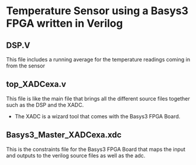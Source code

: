 # Temperature Sensor using a Basys3 FPGA written in Verilog # 

## DSP.V ## 
This file includes a running average for the temperature readings coming in from the sensor

## top_XADCexa.v ##
This file is like the main file that brings all the different source files together such as the DSP and the XADC. 
* The XADC is a wizard tool that comes with the Basys3 FPGA Board.

## Basys3_Master_XADCexa.xdc ##
This is the constraints file for the Basys3 FPGA Board that maps the input and outputs to the verilog source files as well as the adc.

